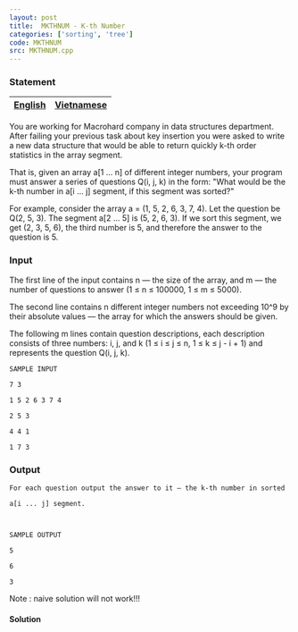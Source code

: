 ```yaml
---
layout: post
title:  MKTHNUM - K-th Number
categories: ['sorting', 'tree']
code: MKTHNUM
src: MKTHNUM.cpp
---
```


### **Statement**

[English](/problems/MKTHNUM/en/) | [Vietnamese](/problems/MKTHNUM/vn/)  
---|---  
  
You are working for Macrohard company in data structures department. After
failing your previous task about key insertion you were asked to write a new
data structure that would be able to return quickly k-th order statistics in
the array segment.

That is, given an array a[1 ... n] of different integer numbers, your program
must answer a series of questions Q(i, j, k) in the form: "What would be the
k-th number in a[i ... j] segment, if this segment was sorted?"

For example, consider the array a = (1, 5, 2, 6, 3, 7, 4). Let the question be
Q(2, 5, 3). The segment a[2 ... 5] is (5, 2, 6, 3). If we sort this segment,
we get (2, 3, 5, 6), the third number is 5, and therefore the answer to the
question is 5.

### Input

The first line of the input contains n — the size of the array, and m — the
number of questions to answer (1 ≤ n ≤ 100000, 1 ≤ m ≤ 5000).

The second line contains n different integer numbers not exceeding 10^9 by
their absolute values — the array for which the answers should be given.

The following m lines contain question descriptions, each description consists
of three numbers: i, j, and k (1 ≤ i ≤ j ≤ n, 1 ≤ k ≤ j - i + 1) and
represents the question Q(i, j, k).

    
    
    SAMPLE INPUT
    7 3
    1 5 2 6 3 7 4
    2 5 3
    4 4 1
    1 7 3
    
    

### Output

    
    
     
    For each question output the answer to it — the k-th number in sorted 
    a[i ... j] segment. 
    
    SAMPLE OUTPUT
    5
    6
    3
    

Note : naive solution will not work!!!



#### **Solution**



